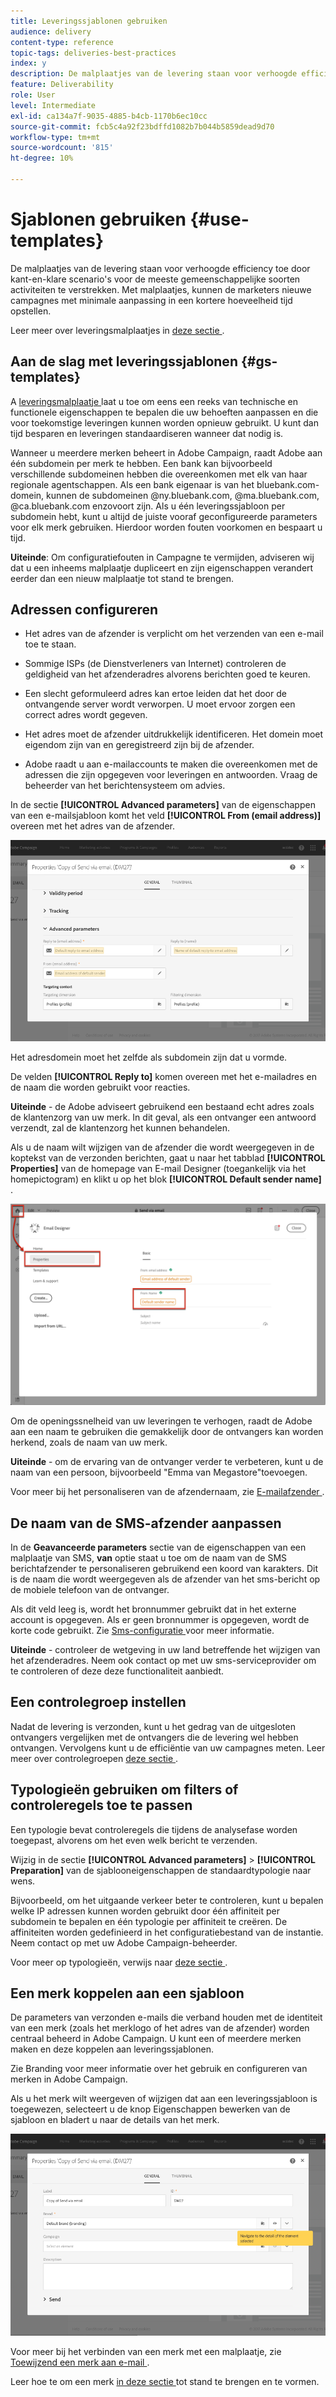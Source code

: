 ```yaml
---
title: Leveringssjablonen gebruiken
audience: delivery
content-type: reference
topic-tags: deliveries-best-practices
index: y
description: De malplaatjes van de levering staan voor verhoogde efficiency toe door kant-en-klare scenario's voor de meeste gemeenschappelijke soorten activiteiten te verstrekken.
feature: Deliverability
role: User
level: Intermediate
exl-id: ca134a7f-9035-4885-b4cb-1170b6ec10cc
source-git-commit: fcb5c4a92f23bdffd1082b7b044b5859dead9d70
workflow-type: tm+mt
source-wordcount: '815'
ht-degree: 10%

---
```


# Sjablonen gebruiken {#use-templates}

De malplaatjes van de levering staan voor verhoogde efficiency toe door kant-en-klare scenario&#39;s voor de meeste gemeenschappelijke soorten activiteiten te verstrekken. Met malplaatjes, kunnen de marketers nieuwe campagnes met minimale aanpassing in een kortere hoeveelheid tijd opstellen.

Leer meer over leveringsmalplaatjes in [ deze sectie ](../../start/using/marketing-activity-templates.md).

## Aan de slag met leveringssjablonen {#gs-templates}

A [ leveringsmalplaatje ](../../start/using/marketing-activity-templates.md#creating-a-new-template) laat u toe om eens een reeks van technische en functionele eigenschappen te bepalen die uw behoeften aanpassen en die voor toekomstige leveringen kunnen worden opnieuw gebruikt. U kunt dan tijd besparen en leveringen standaardiseren wanneer dat nodig is.

Wanneer u meerdere merken beheert in Adobe Campaign, raadt Adobe aan één subdomein per merk te hebben. Een bank kan bijvoorbeeld verschillende subdomeinen hebben die overeenkomen met elk van haar regionale agentschappen. Als een bank eigenaar is van het bluebank.com-domein, kunnen de subdomeinen @ny.bluebank.com, @ma.bluebank.com, @ca.bluebank.com enzovoort zijn. Als u één leveringssjabloon per subdomein hebt, kunt u altijd de juiste vooraf geconfigureerde parameters voor elk merk gebruiken. Hierdoor worden fouten voorkomen en bespaart u tijd.

**Uiteinde**: Om configuratiefouten in Campagne te vermijden, adviseren wij dat u een inheems malplaatje dupliceert en zijn eigenschappen verandert eerder dan een nieuw malplaatje tot stand te brengen.

## Adressen configureren

* Het adres van de afzender is verplicht om het verzenden van een e-mail toe te staan.

* Sommige ISPs (de Dienstverleners van Internet) controleren de geldigheid van het afzenderadres alvorens berichten goed te keuren.

* Een slecht geformuleerd adres kan ertoe leiden dat het door de ontvangende server wordt verworpen. U moet ervoor zorgen een correct adres wordt gegeven.

* Het adres moet de afzender uitdrukkelijk identificeren. Het domein moet eigendom zijn van en geregistreerd zijn bij de afzender.

* Adobe raadt u aan e-mailaccounts te maken die overeenkomen met de adressen die zijn opgegeven voor leveringen en antwoorden. Vraag de beheerder van het berichtensysteem om advies.

In de sectie **[!UICONTROL Advanced parameters]** van de eigenschappen van een e-mailsjabloon komt het veld **[!UICONTROL From (email address)]** overeen met het adres van de afzender.

![](assets/template-parameters.png)

Het adresdomein moet het zelfde als subdomein zijn dat u vormde.

De velden **[!UICONTROL Reply to]** komen overeen met het e-mailadres en de naam die worden gebruikt voor reacties.

**Uiteinde** - de Adobe adviseert gebruikend een bestaand echt adres zoals de klantenzorg van uw merk. In dit geval, als een ontvanger een antwoord verzendt, zal de klantenzorg het kunnen behandelen.

Als u de naam wilt wijzigen van de afzender die wordt weergegeven in de koptekst van de verzonden berichten, gaat u naar het tabblad **[!UICONTROL Properties]** van de homepage van E-mail Designer (toegankelijk via het homepictogram) en klikt u op het blok **[!UICONTROL Default sender name]** .

![](assets/template-content.png)

Om de openingssnelheid van uw leveringen te verhogen, raadt de Adobe aan een naam te gebruiken die gemakkelijk door de ontvangers kan worden herkend, zoals de naam van uw merk.

**Uiteinde** - om de ervaring van de ontvanger verder te verbeteren, kunt u de naam van een persoon, bijvoorbeeld &quot;Emma van Megastore&quot;toevoegen.

Voor meer bij het personaliseren van de afzendernaam, zie [ E-mailafzender ](../../designing/using/subject-line.md#email-sender).

## De naam van de SMS-afzender aanpassen

In de **Geavanceerde parameters** sectie van de eigenschappen van een malplaatje van SMS, **van** optie staat u toe om de naam van de SMS berichtafzender te personaliseren gebruikend een koord van karakters. Dit is de naam die wordt weergegeven als de afzender van het sms-bericht op de mobiele telefoon van de ontvanger.

Als dit veld leeg is, wordt het bronnummer gebruikt dat in het externe account is opgegeven. Als er geen bronnummer is opgegeven, wordt de korte code gebruikt. Zie [Sms-configuratie ](../../administration/using/configuring-sms-channel.md) voor meer informatie.

**Uiteinde** - controleer de wetgeving in uw land betreffende het wijzigen van het afzenderadres. Neem ook contact op met uw sms-serviceprovider om te controleren of deze deze functionaliteit aanbiedt.

## Een controlegroep instellen

Nadat de levering is verzonden, kunt u het gedrag van de uitgesloten ontvangers vergelijken met de ontvangers die de levering wel hebben ontvangen. Vervolgens kunt u de efficiëntie van uw campagnes meten. Leer meer over controlegroepen [ deze sectie ](../../sending/using/control-group.md).

## Typologieën gebruiken om filters of controleregels toe te passen

Een typologie bevat controleregels die tijdens de analysefase worden toegepast, alvorens om het even welk bericht te verzenden.

Wijzig in de sectie **[!UICONTROL Advanced parameters]** > **[!UICONTROL Preparation]** van de sjablooneigenschappen de standaardtypologie naar wens.

Bijvoorbeeld, om het uitgaande verkeer beter te controleren, kunt u bepalen welke IP adressen kunnen worden gebruikt door één affiniteit per subdomein te bepalen en één typologie per affiniteit te creëren. De affiniteiten worden gedefinieerd in het configuratiebestand van de instantie. Neem contact op met uw Adobe Campaign-beheerder.

Voor meer op typologieën, verwijs naar [ deze sectie ](../../sending/using/managing-typologies.md).

## Een merk koppelen aan een sjabloon

De parameters van verzonden e-mails die verband houden met de identiteit van een merk (zoals het merklogo of het adres van de afzender) worden centraal beheerd in Adobe Campaign. U kunt een of meerdere merken maken en deze koppelen aan leveringssjablonen.

Zie Branding voor meer informatie over het gebruik en configureren van merken in Adobe Campaign.

Als u het merk wilt weergeven of wijzigen dat aan een leveringssjabloon is toegewezen, selecteert u de knop Eigenschappen bewerken van de sjabloon en bladert u naar de details van het merk.

![](assets/template-brand.png)

Voor meer bij het verbinden van een merk met een malplaatje, zie [ Toewijzend een merk aan e-mail ](../../administration/using/branding.md#assigning-a-brand-to-an-email).

Leer hoe te om een merk [ in deze sectie ](../../administration/using/branding.md#creating-a-brand) tot stand te brengen en te vormen.
